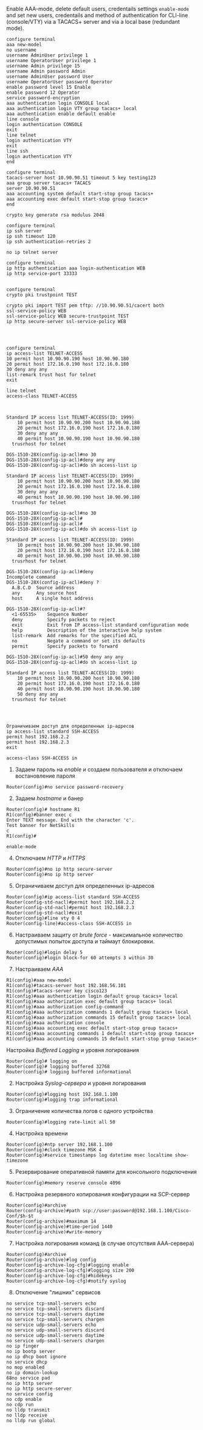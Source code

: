 Enable AAA-mode, delete default users, credentails settings `enable-mode` and set new users, credentails and method of authentication for CLI-line (console/VTY) via a TACACS+ server and via a local base (redundant mode). 

```
configure terminal
aaa new-model
no username
username AdminUser privilege 1
username OperatorUser privilege 1
username Admin privilege 15
username Admin password Admin
username AdminUser password User
username OperatorUser password Operator
enable password level 15 Enable
enable password 12 Operator
service password-encryption
aaa authentication login CONSOLE local
aaa authentication login VTY group tacacs+ local
aaa authentication enable default enable
line console
login authentication CONSOLE
exit
line telnet
login authentication VTY
exit
line ssh
login authentication VTY
end 

```
```
configure terminal 
tacacs-server host 10.90.90.51 timeout 5 key testing123
aaa group server tacacs+ TACACS
server 10.90.90.51
aaa accounting system default start-stop group tacacs+
aaa accounting exec default start-stop group tacacs+
end
```
```
crypto key generate rsa modulus 2048
```
```
configure terminal
ip ssh server
ip ssh timeout 120
ip ssh authentication-retries 2

```

```
no ip telnet server 
```

```
configure terminal
ip http authentication aaa login-authentication WEB
ip http service-port 33333


configure terminal
crypto pki trustpoint TEST

crypto pki import TEST pem tftp: //10.90.90.51/cacert both
ssl-service-policy WEB
ssl-service-policy WEB secure-trustpoint TEST
ip http secure-server ssl-service-policy WEB




configure terminal
ip access-list TELNET-ACCESS
10 permit host 10.90.90.190 host 10.90.90.180
20 permit host 172.16.0.190 host 172.16.0.180
30 deny any any
list-remark trust host for telnet
exit 

line telnet 
access-class TELNET-ACCESS



Standard IP access list TELNET-ACCESS(ID: 1999)
    10 permit host 10.90.90.200 host 10.90.90.180
    20 permit host 172.16.0.190 host 172.16.0.180
    30 deny any any
    40 permit host 10.90.90.190 host 10.90.90.180
  trusrhost for telnet

DGS-1510-28X(config-ip-acl)#no 30
DGS-1510-28X(config-ip-acl)#deny any any 
DGS-1510-28X(config-ip-acl)#do sh access-list ip                      

Standard IP access list TELNET-ACCESS(ID: 1999)
    10 permit host 10.90.90.200 host 10.90.90.180
    20 permit host 172.16.0.190 host 172.16.0.180
    30 deny any any
    40 permit host 10.90.90.190 host 10.90.90.180
  trusrhost for telnet

DGS-1510-28X(config-ip-acl)#no 30        
DGS-1510-28X(config-ip-acl)#
DGS-1510-28X(config-ip-acl)#
DGS-1510-28X(config-ip-acl)#do sh access-list ip

Standard IP access list TELNET-ACCESS(ID: 1999)
    10 permit host 10.90.90.200 host 10.90.90.180
    20 permit host 172.16.0.190 host 172.16.0.180
    40 permit host 10.90.90.190 host 10.90.90.180
  trusrhost for telnet

DGS-1510-28X(config-ip-acl)#deny                
Incomplete command
DGS-1510-28X(config-ip-acl)#deny ?
  A.B.C.D  Source address
  any      Any source host
  host     A single host address

DGS-1510-28X(config-ip-acl)#?    
  <1-65535>    Sequence Number
  deny         Specify packets to reject
  exit         Exit from IP access-list standard configuration mode
  help         Description of the interactive help system
  list-remark  Add remarks for the specified ACL
  no           Negate a command or set its defaults
  permit       Specify packets to forward

DGS-1510-28X(config-ip-acl)#50 deny any any 
DGS-1510-28X(config-ip-acl)#do sh access-list ip

Standard IP access list TELNET-ACCESS(ID: 1999)
    10 permit host 10.90.90.200 host 10.90.90.180
    20 permit host 172.16.0.190 host 172.16.0.180
    40 permit host 10.90.90.190 host 10.90.90.180
    50 deny any any
  trusrhost for telnet




Ограничиваем доступ для определенных ip-адресов
ip access-list standard SSH-ACCESS
permit host 192.168.2.2
permit host 192.168.2.3
exit

access-class SSH-ACCESS in

```












1) Задаем пароль на *enable* и создаем пользователя и отключаем востановление пароля
```
Router(config)#no service password-recovery
```

2) Задаем *hostname* и банер
```
Router(config)# hostname R1
R1(config)#banner exec c
Enter TEXT message. End with the character 'c'.
Test banner for NetSkills
c
R1(config)#
```

`enable-mode`

4) Отключаем *HTTP* и *HTTPS*
```
Router(config)#no ip http secure-server
Router(config)#no ip http server
```

5) Ограничиваем доступ для определенных ip-адресов
```
Router(config)#ip access-list standard SSH-ACCESS
Router(config-std-nacl)#permit host 192.168.2.2
Router(config-std-nacl)#permit host 192.168.2.3
Router(config-std-nacl)#exit
Router(config)#line vty 0 4
Router(config-line)#access-class SSH-ACCESS in
```

6) Настраиваем защиту от *brute force* - максимальное количество допустимых попыток доступа и таймаут блокировки.
```
Router(config)#login delay 5
Router(config)#login block-for 60 attempts 3 within 30
```

7) Настраиваем *ААА*
```
R1(config)#aaa new-model
R1(config)#tacacs-server host 192.168.56.101
R1(config)#tacacs-server key cisco123
R1(config)#aaa authentication login default group tacacs+ local
R1(config)#aaa authorization exec default group tacacs+ local
R1(config)#aaa authorization config-command
R1(config)#aaa authorization commands 1 default group tacacs+ local
R1(config)#aaa authorization commands 15 default group tacacs+ local
R1(config)#aaa authorization console
R1(config)#aaa accounting exec default start-stop group tacacs+
R1(config)#aaa accounting commands 1 default start-stop group tacacs+
R1(config)#aaa accounting commands 15 default start-stop group tacacs+
```

Настройка *Buffered Logging* и уровня логирования
```
Router(config)# logging on
Router(config)# logging buffered 32768
Router(config)# logging buffered informational
```

2) Настройка *Syslog-сервера* и уровня логирования
```
Router(config)#logging host 192.168.1.100
Router(config)#logging trap informational
```
3) Ограничение количества логов с одного устройства
```
Router(config)#logging rate-limit all 50
```

4) Настройка времени
```
Router(config)#ntp server 192.168.1.100
Router(config)#clock timezone MSK 4
Router(config)#service timestamps log datetime msec localtime show-timezone
```
5) Резервирование оперативной памяти для консольного подключения
```
Router(config)#memory reserve console 4096
```
6) Настройка резервного копирования конфигурации на SCP-сервер
```
Router(config)#archive
Router(config-archive)#path scp://user:password@192.168.1.100/Cisco-Conf/$h-$t
Router(config-archive)#maximum 14
Router(config-archive)#time-period 1440
Router(config-archive)#write-memory
```
7) Настройка логирования команд (в случае отсутствия ААА-сервера)
```
Router(config)#archive
Router(config-archive)#log config
Router(config-archive-log-cfg)#logging enable
Router(config-archive-log-cfg)#logging size 200
Router(config-archive-log-cfg)#hidekeys
Router(config-archive-log-cfg)#notify syslog
```

8) Отключение "лишних" сервисов
```
no service tcp-small-servers echo
no service tcp-small-servers discard
no service tcp-small-servers daytime
no service tcp-small-servers chargen
no service udp-small-servers echo
no service udp-small-servers discard
no service udp-small-servers daytime
no service udp-small-servers chargen
no ip finger
no ip bootp server
no ip dhcp boot ignore
no service dhcp
no mop enabled
no ip domain-lookup
68no service pad
no ip http server
no ip http secure-server
no service config
no cdp enable
no cdp run
no lldp transmit
no lldp receive
no lldp run global
```

